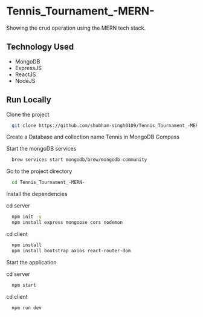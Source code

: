# Tennis_Tournament_-MERN-
Showing the crud operation using the MERN tech stack.

## Technology Used
- MongoDB
- ExpressJS
- ReactJS
- NodeJS

## Run Locally

Clone the project

```bash
  git clone https://github.com/shubham-singh0109/Tennis_Tournament_-MERN-.git
```

Create a Database and collection name Tennis in MongoDB Compass 

Start the mongoDB services

```bash
  brew services start mongodb/brew/mongodb-community
```

Go to the project directory

```bash
  cd Tennis_Tournament_-MERN-
```

Install the dependencies

cd server
```bash
  npm init -y
  npm install express mongoose cors nodemon
```

cd client
```bash
  npm install
  npm install bootstrap axios react-router-dom
```

Start the application

cd server
```bash
  npm start
```

cd client
```bash
  npm run dev
```
